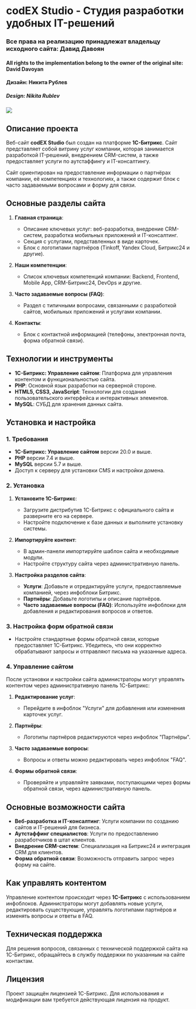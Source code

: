 # codEX Studio - Студия разработки удобных IT-решений

### Все права на реализацию принадлежат владельцу исходного сайта: Давид Давоян
#### All rights to the implementation belong to the owner of the original site: David Davoyan
#### Дизайн: Никита Рублев
##### Design: Nikita Rublev
<img src="http://intrider.ru/codex-bx-screen.png">

## Описание проекта

Веб-сайт **codEX Studio** был создан на платформе **1С-Битрикс**. Сайт представляет собой витрину услуг компании, которая занимается разработкой IT-решений, внедрением CRM-систем, а также предоставляет услуги по аутстаффингу и IT-консалтингу. 

Сайт ориентирован на предоставление информации о партнёрах компании, её компетенциях и технологиях, а также содержит блок с часто задаваемыми вопросами и форму для связи.

## Основные разделы сайта

1. **Главная страница**:
   - Описание ключевых услуг: веб-разработка, внедрение CRM-систем, разработка мобильных приложений и IT-консалтинг.
   - Секция с услугами, представленных в виде карточек.
   - Блок с логотипами партнёров (Tinkoff, Yandex Cloud, Битрикс24 и другие).

2. **Наши компетенции**:
   - Список ключевых компетенций компании: Backend, Frontend, Mobile App, CRM-Битрикс24, DevOps и другие.

3. **Часто задаваемые вопросы (FAQ)**:
   - Раздел с типичными вопросами, связанными с разработкой сайтов, мобильных приложений и услугами компании.

4. **Контакты**:
   - Блок с контактной информацией (телефоны, электронная почта, форма обратной связи).

## Технологии и инструменты

- **1С-Битрикс: Управление сайтом**: Платформа для управления контентом и функциональностью сайта.
- **PHP**: Основной язык разработки на серверной стороне.
- **HTML5, CSS3, JavaScript**: Технологии для создания пользовательского интерфейса и интерактивных элементов.
- **MySQL**: СУБД для хранения данных сайта.

## Установка и настройка

### 1. Требования

- **1С-Битрикс: Управление сайтом** версии 20.0 и выше.
- **PHP** версии 7.4 и выше.
- **MySQL** версии 5.7 и выше.
- Доступ к серверу для установки CMS и настройки домена.

### 2. Установка

1. **Установите 1С-Битрикс**:
   - Загрузите дистрибутив 1С-Битрикс с официального сайта и разверните его на сервере.
   - Настройте подключение к базе данных и выполните установку системы.
   
2. **Импортируйте контент**:
   - В админ-панели импортируйте шаблон сайта и необходимые модули.
   - Настройте структуру сайта через административную панель.

3. **Настройка разделов сайта**:
   - **Услуги**: Добавьте и отредактируйте услуги, предоставляемые компанией, через инфоблоки Битрикс.
   - **Партнёры**: Добавьте логотипы и описание партнёров.
   - **Часто задаваемые вопросы (FAQ)**: Используйте инфоблоки для добавления и редактирования вопросов и ответов.

### 3. Настройка форм обратной связи

- Настройте стандартные формы обратной связи, которые предоставляет 1С-Битрикс. Убедитесь, что они корректно обрабатывают запросы и отправляют письма на указанные адреса.

### 4. Управление сайтом

После установки и настройки сайта администраторы могут управлять контентом через административную панель 1С-Битрикс:

1. **Редактирование услуг**:
   - Перейдите в инфоблок "Услуги" для добавления или изменения карточек услуг.
   
2. **Партнёры**:
   - Логотипы партнёров редактируются через инфоблок "Партнёры".

3. **Часто задаваемые вопросы**:
   - Вопросы и ответы можно редактировать через инфоблок "FAQ".

4. **Формы обратной связи**:
   - Проверяйте и управляйте заявками, поступающими через формы обратной связи, через административную панель.

## Основные возможности сайта

- **Веб-разработка и IT-консалтинг**: Услуги компании по созданию сайтов и IT-решений для бизнеса.
- **Аутстаффинг специалистов**: Услуги по предоставлению разработчиков в штат клиентов.
- **Внедрение CRM-систем**: Специализация на Битрикс24 и интеграция CRM для клиентов.
- **Форма обратной связи**: Возможность отправить запрос через форму на сайте.

## Как управлять контентом

Управление контентом происходит через **1С-Битрикс** с использованием инфоблоков. Администраторы могут добавлять новые услуги, редактировать существующие, управлять логотипами партнёров и изменять вопросы и ответы в FAQ.

## Техническая поддержка

Для решения вопросов, связанных с технической поддержкой сайта на 1С-Битрикс, обращайтесь в службу поддержки по указанным на сайте контактам.

## Лицензия

Проект защищён лицензией 1С-Битрикс. Для использования и модификации вам требуется действующая лицензия на продукт.

